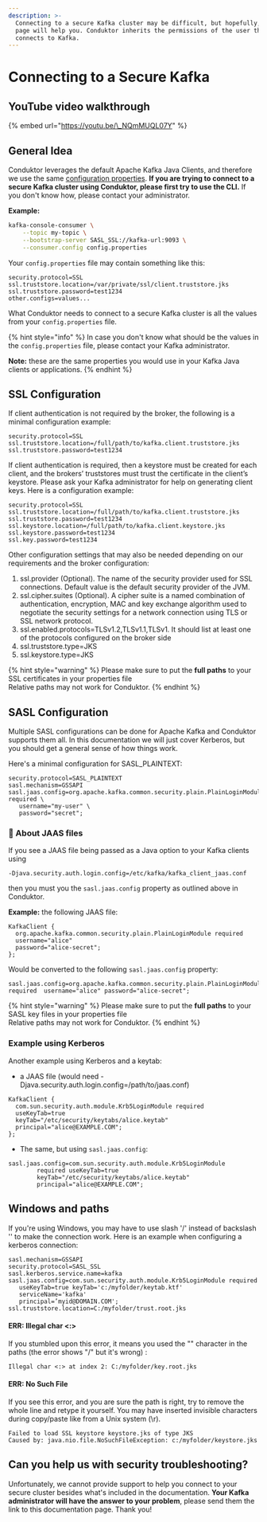 ```yaml
---
description: >-
  Connecting to a secure Kafka cluster may be difficult, but hopefully, this
  page will help you. Conduktor inherits the permissions of the user that
  connects to Kafka.
---
```


# Connecting to a Secure Kafka

## YouTube video walkthrough

{% embed url="https://youtu.be/\_NQmMUQL07Y" %}

## General Idea

Conduktor leverages the default Apache Kafka Java Clients, and therefore we use the same [configuration properties](https://kafka.apache.org/documentation/#consumerconfigs). **If you are trying to connect to a secure Kafka cluster using Conduktor, please first try to use the CLI.** If you don't know how, please contact your administrator. 

**Example:**

```bash
kafka-console-consumer \
    --topic my-topic \
    --bootstrap-server SASL_SSL://kafka-url:9093 \
    --consumer.config config.properties
```

Your `config.properties` file may contain something like this:

```text
security.protocol=SSL
ssl.truststore.location=/var/private/ssl/client.truststore.jks
ssl.truststore.password=test1234
other.configs=values...
```

What Conduktor needs to connect to a secure Kafka cluster is all the values from your `config.properties` file.

{% hint style="info" %}
In case you don't know what should be the values in the `config.properties` file, please contact your Kafka administrator. 

**Note:** these are the same properties you would use in your Kafka Java clients or applications. 
{% endhint %}

## SSL Configuration

If client authentication is not required by the broker, the following is a minimal configuration example:

```text
security.protocol=SSL
ssl.truststore.location=/full/path/to/kafka.client.truststore.jks
ssl.truststore.password=test1234
```

If client authentication is required, then a keystore must be created for each client, and the brokers’ truststores must trust the certificate in the client’s keystore. Please ask your Kafka administrator for help on generating client keys. Here is a configuration example:

```text
security.protocol=SSL
ssl.truststore.location=/full/path/to/kafka.client.truststore.jks
ssl.truststore.password=test1234
ssl.keystore.location=/full/path/to/kafka.client.keystore.jks
ssl.keystore.password=test1234
ssl.key.password=test1234
```

Other configuration settings that may also be needed depending on our requirements and the broker configuration:

1. ssl.provider \(Optional\). The name of the security provider used for SSL connections. Default value is the default security provider of the JVM.
2. ssl.cipher.suites \(Optional\). A cipher suite is a named combination of authentication, encryption, MAC and key exchange algorithm used to negotiate the security settings for a network connection using TLS or SSL network protocol.
3. ssl.enabled.protocols=TLSv1.2,TLSv1.1,TLSv1. It should list at least one of the protocols configured on the broker side
4. ssl.truststore.type=JKS
5. ssl.keystore.type=JKS

{% hint style="warning" %}
Please make sure to put the **full paths** to your SSL certificates in your properties file  
Relative paths may not work for Conduktor. 
{% endhint %}

## SASL Configuration

Multiple SASL configurations can be done for Apache Kafka and Conduktor supports them all. In this documentation we will just cover Kerberos, but you should get a general sense of how things work. 

Here's a minimal configuration for SASL\_PLAINTEXT:

```text
security.protocol=SASL_PLAINTEXT
sasl.mechanism=GSSAPI
sasl.jaas.config=org.apache.kafka.common.security.plain.PlainLoginModule required \
   username="my-user" \
   password="secret";
```

### 🚨 About JAAS files

If you see a JAAS file being passed as a Java option to your Kafka clients using

```text
-Djava.security.auth.login.config=/etc/kafka/kafka_client_jaas.conf
```

then you must you the `sasl.jaas.config` property as outlined above in Conduktor.

**Example:** the following JAAS file:

```text
KafkaClient {
  org.apache.kafka.common.security.plain.PlainLoginModule required
  username="alice"
  password="alice-secret";
};
```

Would be converted to the following `sasl.jaas.config` property:

```text
sasl.jaas.config=org.apache.kafka.common.security.plain.PlainLoginModule required  username="alice" password="alice-secret";
```

{% hint style="warning" %}
Please make sure to put the **full paths** to your SASL key files in your properties file  
Relative paths may not work for Conduktor. 
{% endhint %}

### Example using Kerberos

Another example using Kerberos and a keytab:

* a JAAS file \(would need -Djava.security.auth.login.config=/path/to/jaas.conf\)

```text
KafkaClient {
  com.sun.security.auth.module.Krb5LoginModule required
  useKeyTab=true
  keyTab="/etc/security/keytabs/alice.keytab"
  principal="alice@EXAMPLE.COM";
};
```

* The same, but using `sasl.jaas.config`:

```text
sasl.jaas.config=com.sun.security.auth.module.Krb5LoginModule 
        required useKeyTab=true 
        keyTab="/etc/security/keytabs/alice.keytab"
        principal="alice@EXAMPLE.COM";
```

## Windows and paths

If you're using Windows, you may have to use slash '/' instead of backslash '\' to make the connection work. Here is an example when configuring a kerberos connection:

```text
sasl.mechanism=GSSAPI
security.protocol=SASL_SSL
sasl.kerberos.service.name=kafka
sasl.jaas.config=com.sun.security.auth.module.Krb5LoginModule required
   useKeyTab=true keyTab='c:/myfolder/keytab.ktf'
   serviceName='kafka'
   principal=’myid@DOMAIN.COM';
ssl.truststore.location=C:/myfolder/trust.root.jks
```

#### ERR: Illegal char &lt;:&gt;

If you stumbled upon this error, it means you used the "\" character in the paths \(the error shows "/" but it's wrong\) :

```text
Illegal char <:> at index 2: ‪C:/myfolder/key.root.jks
```

#### ERR: No Such File

If you see this error, and you are sure the path is right, try to remove the whole line and retype it yourself. You may have inserted invisible characters during copy/paste like from a Unix system \(\r\).

```text
Failed to load SSL keystore keystore.jks‪ of type JKS
Caused by: java.nio.file.NoSuchFileException: c:/myfolder/keystore.jks‪
```

## Can you help us with security troubleshooting?

Unfortunately, we cannot provide support to help you connect to your secure cluster besides what's included in the documentation. **Your Kafka administrator will have the answer to your problem**, please send them the link to this documentation page. Thank you!

